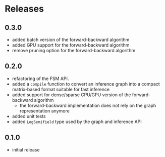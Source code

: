 # Releases

## 0.3.0

* added batch version of the forward-backward algorithm
* added GPU support for the forward-backward algorithm
* remove pruning option for the forward-backward algorithm

## 0.2.0

* refactoring of the FSM API.
* added a `compile` function to convert an inference graph into a
  compact matrix-based format suitable for fast inference
* added support for dense/sparse CPU/GPU version of the
  forward-backward algorithm
  * the forward-backward implementation does not rely on the graph
    representation anymore
* added unit tests
* added `LogSemifield` type used by the graph and inference API

## 0.1.0

* initial release

